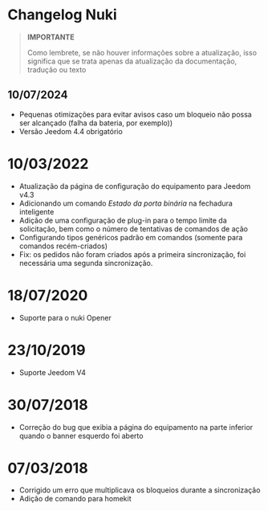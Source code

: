 # Changelog Nuki

>**IMPORTANTE**
>
>Como lembrete, se não houver informações sobre a atualização, isso significa que se trata apenas da atualização da documentação, tradução ou texto

## 10/07/2024

- Pequenas otimizações para evitar avisos caso um bloqueio não possa ser alcançado (falha da bateria, por exemplo))
- Versão Jeedom 4.4 obrigatório

# 10/03/2022

- Atualização da página de configuração do equipamento para Jeedom v4.3
- Adicionando um comando *Estado da porta binária* na fechadura inteligente
- Adição de uma configuração de plug-in para o tempo limite da solicitação, bem como o número de tentativas de comandos de ação
- Configurando tipos genéricos padrão em comandos (somente para comandos recém-criados)
- Fix: os pedidos não foram criados após a primeira sincronização, foi necessária uma segunda sincronização.

# 18/07/2020

- Suporte para o nuki Opener

# 23/10/2019

- Suporte Jeedom V4

# 30/07/2018

- Correção do bug que exibia a página do equipamento na parte inferior quando o banner esquerdo foi aberto

# 07/03/2018

- Corrigido um erro que multiplicava os bloqueios durante a sincronização
- Adição de comando para homekit
